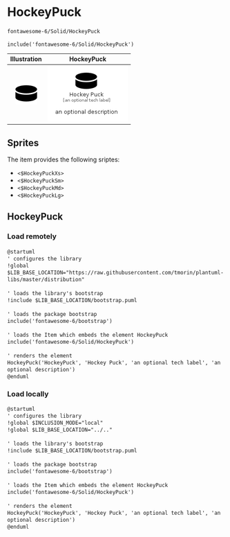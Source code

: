 # HockeyPuck


```text
fontawesome-6/Solid/HockeyPuck
```

```text
include('fontawesome-6/Solid/HockeyPuck')
```



| Illustration | HockeyPuck |
| :---: | :---: |
| ![illustration for Illustration](../../fontawesome-6/Solid/HockeyPuck.png) | ![illustration for HockeyPuck](../../fontawesome-6/Solid/HockeyPuck.Local.png) |



## Sprites
The item provides the following sriptes:

- `<$HockeyPuckXs>`
- `<$HockeyPuckSm>`
- `<$HockeyPuckMd>`
- `<$HockeyPuckLg>`





## HockeyPuck

### Load remotely
```plantuml
@startuml
' configures the library
!global $LIB_BASE_LOCATION="https://raw.githubusercontent.com/tmorin/plantuml-libs/master/distribution"

' loads the library's bootstrap
!include $LIB_BASE_LOCATION/bootstrap.puml

' loads the package bootstrap
include('fontawesome-6/bootstrap')

' loads the Item which embeds the element HockeyPuck
include('fontawesome-6/Solid/HockeyPuck')

' renders the element
HockeyPuck('HockeyPuck', 'Hockey Puck', 'an optional tech label', 'an optional description')
@enduml
```

### Load locally
```plantuml
@startuml
' configures the library
!global $INCLUSION_MODE="local"
!global $LIB_BASE_LOCATION="../.."

' loads the library's bootstrap
!include $LIB_BASE_LOCATION/bootstrap.puml

' loads the package bootstrap
include('fontawesome-6/bootstrap')

' loads the Item which embeds the element HockeyPuck
include('fontawesome-6/Solid/HockeyPuck')

' renders the element
HockeyPuck('HockeyPuck', 'Hockey Puck', 'an optional tech label', 'an optional description')
@enduml
```

